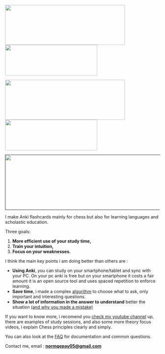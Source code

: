 [<img align="center" width="390" height="130" src="https://i.imgur.com/HlpOH0C.jpg">](https://payhip.com/BlunderHunter)[<img align="center" width="300" height="100" src="https://i.imgur.com/GNoJdNN.jpg">](FAQ.md)

[<img align="center" width="390" height="130" src="https://i.imgur.com/sSsFPeH.jpg">](https://www.youtube.com/channel/UC8v7NiZJeArSb03ukf86bKA) [<img align="center" width="300" height="100" src="https://i.imgur.com/5w9Ynsj.png">](https://www.twitch.tv/blunderhunter)

[<img src="https://i.imgur.com/khmrS9G.jpg" width="700" height="180">]()


I make Anki flashcards mainly for chess but also for learning languages and scholastic education.  

Three goals: 

1. **More efficient use of your study time,**
2. **Train your intuition,**
3. **Focus on your weaknesses.**

I think the main key points i am doing better than others are : 

- **Using Anki**, you can study on your smartphone/tablet and sync with your PC. On your pc anki is free but on your smartphone it costs a fair amount it is an open source tool and uses spaced repetition to enforce learning.
- **Save time**, i made a complex [algorithm](https://blunderhunter.com/FAQ.html#How-did-you-choose-interesting-and-important-questions) to choose what to ask, only important and interesting questions. 
- **Show a lot of information in the answer to understand** better the situation [(and why you made a mistake)](https://blunderhunter.com/FAQ.html#What-am-i-seeing-caption)



If you want to know more, i recomend you [check my youtube channel](https://www.youtube.com/channel/UCtbOM_nch2e7v9VShyQDNDA) up, there are examples of study sessions, and also some more theory focus videos, i explain Chess principles clearly and simply.  

You can also look at the [FAQ](https://blunderhunter.com/FAQ.html) for documentation and common questions.

Contact me, email : **normqepay05@gmail.com**


